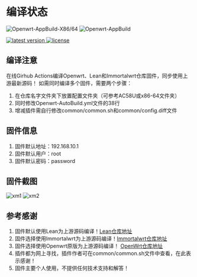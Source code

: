 # 编译状态

![Openwrt-AppBuild-X86/64](https://github.com/vison-v/OpenWrt/workflows/Openwrt-x86-64-App/badge.svg)
![Openwrt-AppBuild](https://github.com/vison-v/OpenWrt/workflows/Openwrt-AutoBuild/badge.svg)
<!-- version -->
<a href="https://github.com/vison-v/OpenWrt/releases">
<img src="https://img.shields.io/github/release-pre/vison-v/OpenWrt.svg?style=flat" alt="latest version"/>
</a>
<!-- license -->
<a href="https://github.com/vison-v/OpenWrt">
<img src="https://img.shields.io/github/license/mashape/apistatus.svg?style=flat" alt="license"/>
</a>

## 编译注意

在线Girhub Actions编译Openwrt、Lean和Immortalwrt仓库固件，同步使用上游最新源码！
如需同时编译多个固件，需要两个步骤：
1. 在仓库名字文件夹下放置配置文件夹（可参考AC58U或x86-64文件夹）
2. 同时修改Openwrt-AutoBuild.yml文件的38行
3. 增减插件需自行修改common/common.sh和common/config.diff文件

## 固件信息

1. 固件默认地址：192.168.10.1
2. 固件默认用户：root
3. 固件默认密码：password

## 固件截图

![xm1](Pic/状态.png)
![xm2](Pic/插件.png)

## 参考感谢

1. 固件默认使用Lean为上游源码编译！[Lean仓库地址](https://github.com/coolsnowwolf/lede "https://github.com/coolsnowwolf/lede")
2. 固件选择使用Immortalwrt为上游源码编译！[Immortalwrt仓库地址](https://github.com/immortalwrt/immortalwrt "https://github.com/immortalwrt/immortalwrt")
3. 固件选择使用Openwrt原版为上游源码编译！ [OpenWrt仓库地址](https://github.com/openwrt/openwrt)
4. 插件都为网上寻找，插件作者可在common/common.sh文件中查看，在此表示感谢！
5. 固件主要个人使用，不提供任何技术支持和解答！
